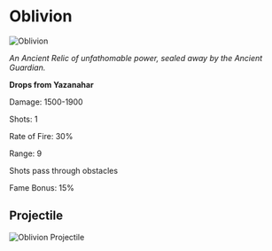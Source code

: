 # Oblivion

![Oblivion](https://vwiki.valorserver.com/api/item/picture/Oblivion)

<i>An Ancient Relic of unfathomable power, sealed away by the Ancient Guardian.</i>

**Drops from Yazanahar**

Damage: 1500-1900

Shots: 1 

Rate of Fire: 30%

Range: 9

Shots pass through obstacles

Fame Bonus: 15%

## Projectile

![Oblivion Projectile](https://cdn.discordapp.com/attachments/828314781793779742/981319720718434304/oblivion.gif)
